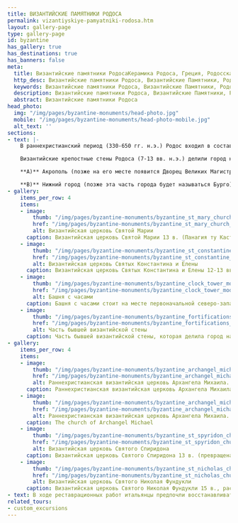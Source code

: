 ```yaml
---
title: ВИЗАНТИЙСКИЕ ПАМЯТНИКИ РОДОСА
permalink: vizantiyskiye-pamyatniki-rodosa.htm
layout: gallery-page
type: gallery-page
id: byzantine
has_gallery: true
has_destinations: true
has_banners: false
meta:
  title: Византийские памятники РодосаКерамика Родоса, Греция, Родосская керамика
  http_desc: Византийские памятники Родоса, Византийские Памятники, Родос, Греция
  keywords: Византийские памятники Родоса, Византийские Памятники, Родос, Греция
  description: Византийские памятники Родоса, Византийские Памятники, Родос, Греция
  abstract: Византийские памятники Родоса
head_photo:
  img: "/img/pages/byzantine-monuments/head-photo.jpg"
  mobile: "/img/pages/byzantine-monuments/head-photo-mobile.jpg"
  alt_text: ''
sections:
- text: |-
    В раннехристианский период (330-650 гг. н.э.) Родос входил в состав Византийской империи. Остров был очень важной военной базой. Будучи значимым византийским торговым портом, он также являлся перекрёстком для кораблей, курсирующих между Константинополем и Александрией. 

    Византийские крепостные стены Родоса (7-13 вв. н.э.) делили город на две части:

    **А)** Акрополь (позже на его месте появится Дворец Великих Магистров), и следовательно, Верхний город, который представляет собой территорию, окружающую Акрополь (район потом будет назван Коллакио).

    **В)** Нижний город (позже эта часть города будет называться Бурго). Сегодня фрагменты его фортификаций сохраняются в районе Коллакио (Верхнего города), где их использовали при постройке более поздних укреплений. В городе Родос было большое количество церквей, в том числе несколько базилик внушительных размеров.
- gallery:
    items_per_row: 4
    items:
    - image:
        thumb: "/img/pages/byzantine-monuments/byzantine_st_mary_church_mod_small.jpg"
        href: "/img/pages/byzantine-monuments/byzantine_st_mary_church_mod.jpg"
        alt: Византийская церковь Святой Марии
      caption: Византийская церковь Святой Марии 13 в. (Панагия ту Кастру или Богородица Крепости), которая позже стала первым кафедральным собором рыцарей иоаннитов. 
    - image:
        thumb: "/img/pages/byzantine-monuments/byzantine_st_constantine_church_mod_small.jpg"
        href: "/img/pages/byzantine-monuments/byzantine_st_constantine_church_mod.jpg"
        alt: Византийская церковь Святых Константина и Елены
      caption: Византийская церковь Святых Константина и Елены 12-13 вв. 
    - image:
        thumb: "/img/pages/byzantine-monuments/byzantine_clock_tower_mod_small.jpg"
        href: "/img/pages/byzantine-monuments/byzantine_clock_tower_mod.jpg"
        alt: Башня с часами
      caption: Башня с часами стоит на месте первоначальной северо-западной башни внутренних фортификаций Коллакио (бывших византийских укреплений).
    - image:
        thumb: "/img/pages/byzantine-monuments/byzantine_fortifications_mod_small.jpg"
        href: "/img/pages/byzantine-monuments/byzantine_fortifications_mod.jpg"
        alt: Часть бывшей византийской стены
      caption: Часть бывшей византийской стены, которая делила город на две части.
- gallery:
    items_per_row: 4
    items:
    - image:
        thumb: "/img/pages/byzantine-monuments/byzantine_archangel_michael_church_mod_small.jpg"
        href: "/img/pages/byzantine-monuments/byzantine_archangel_michael_church_mod.jpg"
        alt: Раннехристианская византийская церковь Архангела Михаила.
      caption: Раннехристианская византийская церковь Архангела Михаила.
    - image:
        thumb: "/img/pages/byzantine-monuments/byzantine_archangel_michael_church_2_mod_small.jpg"
        href: "/img/pages/byzantine-monuments/byzantine_archangel_michael_church_2_mod.jpg"
        alt: Раннехристианская византийская церковь Архангела Михаила.
      caption: The church of Archangel Michael
    - image:
        thumb: "/img/pages/byzantine-monuments/byzantine_st_spyridon_church_mod_small.jpg"
        href: "/img/pages/byzantine-monuments/byzantine_st_spyridon_church_mod.jpg"
        alt: Византийская церковь Святого Спиридона
      caption: Византийская церковь Святого Спиридона 13 в. (превращена в мечеть в османскую эпоху).
    - image:
        thumb: "/img/pages/byzantine-monuments/byzantine_st_nicholas_church_mod_small.jpg"
        href: "/img/pages/byzantine-monuments/byzantine_st_nicholas_church_mod.jpg"
        alt: Византийская церковь Святого Николая Фундукли 
      caption: Византийская церковь Святого Николая Фундукли 15 в., расположенная на склоне горы Пророка Ильи
- text: В ходе реставрационных работ итальянцы предпочли восстанавливать рыцарские постройки в ущерб уцелевшим византийским, соответственно у нас не так много  информации о византийской эпохе.
related_tours:
- custom_excursions
---
```



